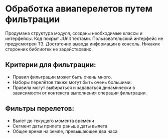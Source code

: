 # Обработка авиаперелетов путем фильтрации
Продумана структура модуля, созданы необходимые классы и интерфейсы. Код покрыт JUnit тестами. Пользовательский интерфейс не предусмотрен ТЗ. Достаточно вывода информации в консоль. Никаких сторонних библиотек не задействовано.
## Критерии для фильтрации:
- Правил фильтрации может быть очень много.
- Наборы перелётов также могут быть очень большими.
- Правила могут выбираться и задаваться динамически в зависимости от контекста выполнения операции фильтрации.

## Фильтры перелетов:
- Вылет до текущего момента времени
- Сегмент даты прилета раньше даты вылета
- Общее время на земле, превышающее два часа
  

